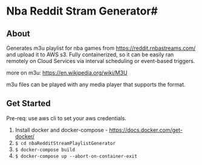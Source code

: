 # Nba Reddit Stram Generator#

## About ##
Generates m3u playlist for nba games from https://reddit.rnbastreams.com/ and upload it to AWS s3.
Fully containerized, so it can be easily ran remotely on Cloud Services via interval scheduling or event-based triggers.

more on m3u: https://en.wikipedia.org/wiki/M3U

m3u files can be played with any media player that supports the format.

## Get Started ##

Pre-req: use aws cli to set your aws credentials.

1. Install docker and docker-compose - https://docs.docker.com/get-docker/
2. `$ cd nbaRedditStreamPlaylistGenerator`
3. `$ docker-compose build`
4. `$ docker-compose up --abort-on-container-exit`

